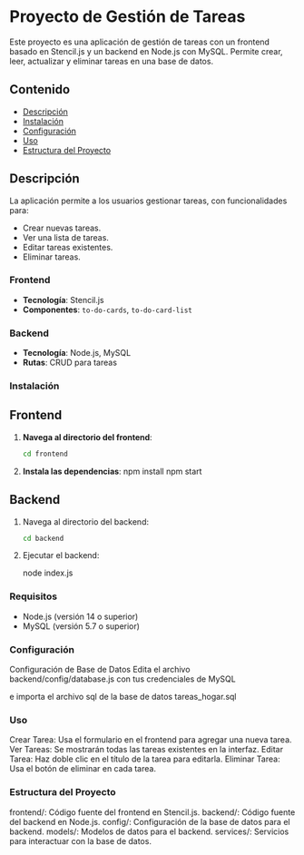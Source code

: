 # Proyecto de Gestión de Tareas

Este proyecto es una aplicación de gestión de tareas con un frontend basado en Stencil.js y un backend en Node.js con MySQL. Permite crear, leer, actualizar y eliminar tareas en una base de datos.

## Contenido

- [Descripción](#descripción)
- [Instalación](#instalación)
- [Configuración](#configuración)
- [Uso](#uso)
- [Estructura del Proyecto](#estructura-del-proyecto)


## Descripción

La aplicación permite a los usuarios gestionar tareas, con funcionalidades para:

- Crear nuevas tareas.
- Ver una lista de tareas.
- Editar tareas existentes.
- Eliminar tareas.

### Frontend

- **Tecnología**: Stencil.js
- **Componentes**: `to-do-cards`, `to-do-card-list`

### Backend

- **Tecnología**: Node.js, MySQL
- **Rutas**: CRUD para tareas

### Instalación

## Frontend

1. **Navega al directorio del frontend**:

   ```bash
   cd frontend

2. **Instala las dependencias**:
    npm install
    npm start

## Backend
1. Navega al directorio del backend:
    ```bash
    cd backend

2. Ejecutar el backend:

    node index.js

### Requisitos

- Node.js (versión 14 o superior)
- MySQL (versión 5.7 o superior)



### Configuración

Configuración de Base de Datos
Edita el archivo backend/config/database.js con tus credenciales de MySQL

e importa el archivo sql de la base de datos tareas_hogar.sql


### Uso
Crear Tarea: Usa el formulario en el frontend para agregar una nueva tarea.
Ver Tareas: Se mostrarán todas las tareas existentes en la interfaz.
Editar Tarea: Haz doble clic en el título de la tarea para editarla.
Eliminar Tarea: Usa el botón de eliminar en cada tarea.

### Estructura del Proyecto
frontend/: Código fuente del frontend en Stencil.js.
backend/: Código fuente del backend en Node.js.
config/: Configuración de la base de datos para el backend.
models/: Modelos de datos para el backend.
services/: Servicios para interactuar con la base de datos.
